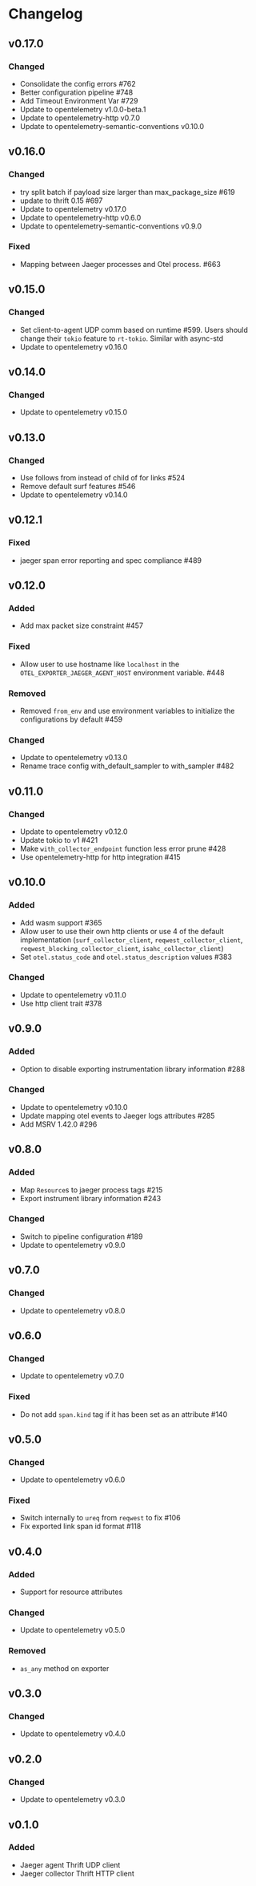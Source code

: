 # Changelog

## v0.17.0

### Changed

- Consolidate the config errors #762
- Better configuration pipeline #748
- Add Timeout Environment Var #729
- Update to opentelemetry v1.0.0-beta.1
- Update to opentelemetry-http v0.7.0
- Update to opentelemetry-semantic-conventions v0.10.0

## v0.16.0

### Changed

- try split batch if payload size larger than max_package_size #619
- update to thrift 0.15 #697
- Update to opentelemetry v0.17.0
- Update to opentelemetry-http v0.6.0
- Update to opentelemetry-semantic-conventions v0.9.0

### Fixed

- Mapping between Jaeger processes and Otel process. #663

## v0.15.0

### Changed

- Set client-to-agent UDP comm based on runtime #599. Users should change their `tokio` feature to `rt-tokio`. Similar with async-std
- Update to opentelemetry v0.16.0

## v0.14.0

### Changed

- Update to opentelemetry v0.15.0

## v0.13.0

### Changed

- Use follows from instead of child of for links #524
- Remove default surf features #546
- Update to opentelemetry v0.14.0

## v0.12.1

### Fixed

- jaeger span error reporting and spec compliance #489

## v0.12.0

### Added
- Add max packet size constraint #457

### Fixed
- Allow user to use hostname like `localhost` in the `OTEL_EXPORTER_JAEGER_AGENT_HOST` environment variable. #448

### Removed 
- Removed `from_env` and use environment variables to initialize the configurations by default #459

### Changed
- Update to opentelemetry v0.13.0
- Rename trace config with_default_sampler to with_sampler #482

## v0.11.0

### Changed

- Update to opentelemetry v0.12.0
- Update tokio to v1 #421
- Make `with_collector_endpoint` function less error prune #428
- Use opentelemetry-http for http integration #415

## v0.10.0

### Added

- Add wasm support #365
- Allow user to use their own http clients or use 4 of the default implementation
  (`surf_collector_client`, `reqwest_collector_client`, `reqwest_blocking_collector_client`, `isahc_collector_client`)
- Set `otel.status_code` and `otel.status_description` values #383

### Changed

- Update to opentelemetry v0.11.0
- Use http client trait #378

## v0.9.0

### Added

- Option to disable exporting instrumentation library information #288

### Changed

- Update to opentelemetry v0.10.0
- Update mapping otel events to Jaeger logs attributes #285
- Add MSRV 1.42.0 #296

## v0.8.0

### Added

- Map `Resource`s to jaeger process tags #215
- Export instrument library information #243

### Changed

- Switch to pipeline configuration #189
- Update to opentelemetry v0.9.0

## v0.7.0

### Changed

- Update to opentelemetry v0.8.0

## v0.6.0

### Changed
- Update to opentelemetry v0.7.0

### Fixed
- Do not add `span.kind` tag if it has been set as an attribute #140

## v0.5.0

### Changed
- Update to opentelemetry v0.6.0

### Fixed
- Switch internally to `ureq` from `reqwest` to fix #106
- Fix exported link span id format #118

## v0.4.0

### Added
- Support for resource attributes

### Changed
- Update to opentelemetry v0.5.0

### Removed
- `as_any` method on exporter

## v0.3.0

### Changed
- Update to opentelemetry v0.4.0

## v0.2.0

### Changed
- Update to opentelemetry v0.3.0

## v0.1.0

### Added
- Jaeger agent Thrift UDP client
- Jaeger collector Thrift HTTP client
